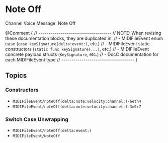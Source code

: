 # Note Off

Channel Voice Message: Note Off

@Comment {
    // ------------------------------------
    // NOTE: When revising these documentation blocks, they are duplicated in:
    //   - MIDIFileEvent enum case (`case keySignature(delta:event:)`, etc.)
    //   - MIDIFileEvent static constructors (`static func keySignature(...)`, etc.)
    //   - MIDIFileEvent concrete payload structs (`KeySignature`, etc.)
    //   - DocC documentation for each MIDIFileEvent type
    // ------------------------------------
}

## Topics

### Constructors

- ``MIDIFileEvent/noteOff(delta:note:velocity:channel:)-6eth4``
- ``MIDIFileEvent/noteOff(delta:note:velocity:channel:)-3m9r7``

### Switch Case Unwrapping

- ``MIDIFileEvent/noteOff(delta:event:)``
- ``MIDIFileEvent/NoteOff``
